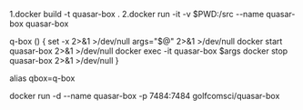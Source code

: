 1.docker build -t quasar-box .
2.docker run -it -v $PWD:/src --name quasar-box quasar-box

q-box () {
        set -x 2>&1 >/dev/null
        args="$@" 2>&1 >/dev/null
        docker start quasar-box 2>&1 >/dev/null
        docker exec -it quasar-box $args
        docker stop quasar-box 2>&1 >/dev/null
}

alias qbox=q-box

 docker run -d --name quasar-box -p 7484:7484 golfcomsci/quasar-box

